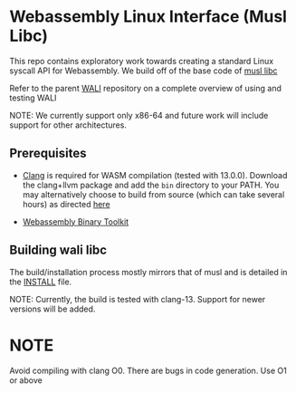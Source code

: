 # Webassembly Linux Interface (Musl Libc)

This repo contains exploratory work towards creating a standard Linux syscall API for 
Webassembly. We build off of the base code of [musl libc](https://github.com/bminor/musl)

Refer to the parent [WALI](https://github.com/arjunr2/WALI) repository on a complete overview of using and testing WALI

NOTE: We currently support only x86-64 and future work will include 
support for other architectures.

## Prerequisites

* [Clang](https://github.com/llvm/llvm-project/releases?page=3) is required for WASM compilation (tested with 13.0.0).
Download the clang+llvm package and add the `bin` directory to your PATH.
You may alternatively choose to build from source (which can take several hours) as directed 
[here](https://clang.llvm.org/get_started.html)

* [Webassembly Binary Toolkit](https://github.com/WebAssembly/wabt/releases)


## Building wali libc

The build/installation process mostly mirrors that of musl and is detailed in the 
[INSTALL](https://github.com/arjunr2/wali-musl/blob/master/INSTALL) file.

NOTE: Currently, the build is tested with clang-13. Support for newer versions will be added. 


# NOTE

Avoid compiling with clang O0. There are bugs in code generation. Use O1 or above
